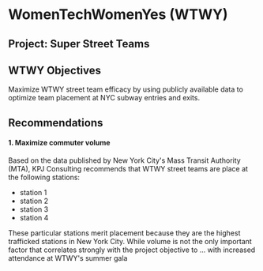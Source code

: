 # WomenTechWomenYes (WTWY)
## Project: Super Street Teams
## WTWY Objectives
Maximize WTWY street team efficacy by using publicly available data to optimize team placement at NYC subway entries and exits.

## Recommendations
#### 1. Maximize commuter volume
Based on the data published by New York City's Mass Transit Authority (MTA), KPJ Consulting recommends that WTWY street teams are place at the following stations:
 - station 1
 - station 2
 - station 3
 - station 4

These particular stations merit placement because they are the highest trafficked stations in New York City. While volume is not the only important factor that correlates strongly with the project objective to ... with increased attendance at WTWY's summer gala
